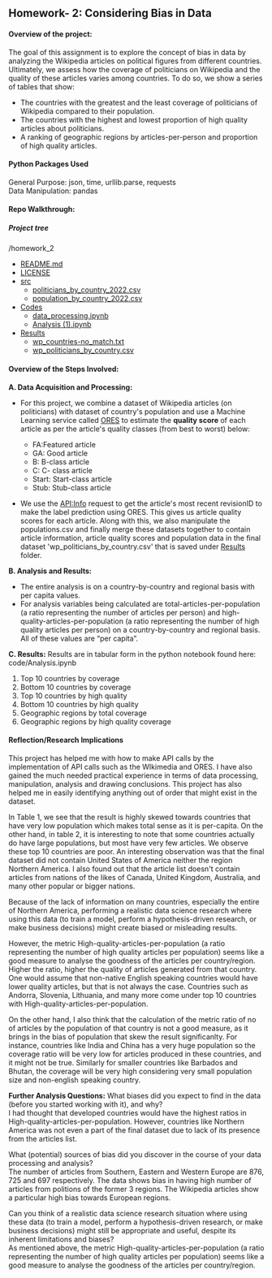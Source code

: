 ## Homework- 2: Considering Bias in Data

#### Overview of the project:

The goal of this assignment is to explore the concept of bias in data by analyzing the Wikipedia articles on political figures from different countries. Ultimately, we assess how the coverage of politicians on Wikipedia and the quality of these articles varies among countries. To do so, we show a series of tables that show:
- The countries with the greatest and the least coverage of politicians of Wikipedia compared to their population.
- The countries with the highest and lowest proportion of high quality articles about politicians.
- A ranking of geographic regions by articles-per-person and proportion of high quality articles.


#### Python Packages Used
General Purpose: json, time, urllib.parse, requests <br>
Data Manipulation: pandas <br>

#### Repo Walkthrough:
##### Project tree
/homework_2
   * [README.md](./README.md) 
   * [LICENSE](./LICENSE)
   * [src](./src)
      * [politicians_by_country_2022.csv](./src/politicians_by_country_2022.csv)
      * [population_by_country_2022.csv](./src/population_by_country_2022.csv)
   * [Codes](./Codes)
     * [data_processing.ipynb](https://github.com/JasmineBhalla17/Data-512-HCD/blob/main/homework_2/Code/data_processing.ipynb)
     * [Analysis (1).ipynb](https://github.com/JasmineBhalla17/Data-512-HCD/blob/main/homework_2/Code/Analysis%20(1).ipynb)
   * [Results](./Results)
      * [wp_countries-no_match.txt](./Results/wp_countries-no_match.txt)
      * [wp_politicians_by_country.csv](./wp_politicians_by_country.csv)
 

#### Overview of the Steps Involved:

**A. Data Acquisition and Processing:**
- For this project, we combine a dataset of Wikipedia articles (on politicians) with dataset of country's population and use a Machine Learning service called [ORES](https://www.mediawiki.org/wiki/ORES) to estimate the **quality score** of each article as per the article's quality classes (from best to worst) below:
  - FA:Featured article
  - GA: Good article
  - B: B-class article
  - C: C- class article
  - Start: Start-class article
  - Stub: Stub-class article

- We use the [API:Info](https://www.mediawiki.org/wiki/API:Info) request to get the article's most recent revisionID to make the label prediction using ORES. This gives us article quality scores for each article. Along with this, we also manipulate the populations.csv and finally merge these datasets together to contain article information, article quality scores and population data in the final dataset 'wp_politicians_by_country.csv' that is saved under [Results](https://github.com/JasmineBhalla17/Data-512-HCD/tree/main/homework_2/Results) folder.


**B. Analysis and Results:**

- The entire analysis is on a country-by-country and regional basis with per capita values.
- For analysis variables being calculated are total-articles-per-population (a ratio representing the number of articles per person) and high-quality-articles-per-population (a ratio representing the number of high quality articles per person) on a country-by-country and regional basis. All of these values are “per capita”.

**C. Results:**
Results are in tabular form in the python notebook found here: code/Analysis.ipynb

1. Top 10 countries by coverage
2. Bottom 10 countries by coverage
3. Top 10 countries by high quality
4. Bottom 10 countries by high quality
5. Geographic regions by total coverage
6. Geographic regions by high quality coverage
 
#### Reflection/Research Implications
This project has helped me with how to make API calls by the implementation of API calls such as the WIkimedia and ORES. I have also gained the much needed practical experience in terms of data processing, manipulation, analysis and drawing conclusions. This project has also helped me in easily identifying anything out of order that might exist in the dataset.

In Table 1, we see that the result is highly skewed towards countries that have very low population which makes total sense as it is per-capita. On the other hand, in table 2, it is interesting to note that some countries actually do have large populations, but most have very few articles. We observe these top 10 countries are poor. An interesting observation was that the final dataset did not contain United States of America neither the region Northern America. I also found out that the article list doesn't contain articles from nations of the likes of Canada, United Kingdom, Australia, and many other popular or bigger nations.

Because of the lack of information on many countries, especially the entire of Northern America, performing a realistic data science research where using this data (to train a model, perform a hypothesis-driven research, or make business decisions) might create biased or misleading results.

However, the metric High-quality-articles-per-population (a ratio representing the number of high quality articles per population) seems like a good measure to analyse the goodness of the articles per country/region. Higher the ratio, higher the quality of articles generated from that country. One would assume that non-native English speaking countries would have lower quality articles, but that is not always the case. Countries such as Andorra, Slovenia, Lithuania, and many more come under top 10 countries with High-quality-articles-per-population.

On the other hand, I also think that the calculation of the metric ratio of no of articles by the population of that country is not a good measure, as it brings in the bias of population that skew the result significanlty. For instance, countries like India and China has a very huge population so the coverage ratio will be very low for articles produced in these countries, and it might not be true. Similarly for smaller countries like Barbados and Bhutan, the coverage will be very high considering very small population size and non-english speaking country.


**Further Analysis Questions:**
What biases did you expect to find in the data (before you started working with it), and why? <br>
I had thought that developed countries would have the highest ratios in High-quality-articles-per-population. However, countries like Northern America was not even a part of the final dataset due to lack of its presence from the articles list.

What (potential) sources of bias did you discover in the course of your data processing and analysis? <br>
The number of articles from Southern, Eastern and Western Europe are 876, 725 and 697 respectively. The data shows bias in having high number of articles from politions of the former 3 regions. The Wikipedia articles show a particular high bias towards European regions.

Can you think of a realistic data science research situation where using these data (to train a model, perform a hypothesis-driven research, or make business decisions) might still be appropriate and useful, despite its inherent limitations and biases? <br>
As mentioned above, the metric High-quality-articles-per-population (a ratio representing the number of high quality articles per population) seems like a good measure to analyse the goodness of the articles per country/region.



